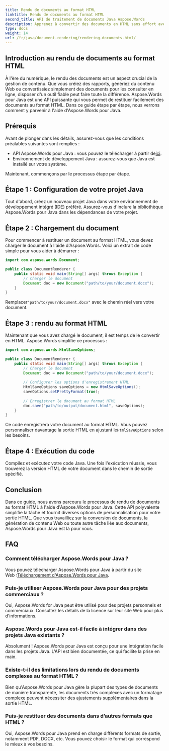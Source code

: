 ```yaml
---
title: Rendu de documents au format HTML
linktitle: Rendu de documents au format HTML
second_title: API de traitement de documents Java Aspose.Words
description: Apprenez à convertir des documents en HTML sans effort avec Aspose.Words pour Java. Guide étape par étape pour une conversion efficace des documents.
type: docs
weight: 14
url: /fr/java/document-rendering/rendering-documents-html/
---
```


## Introduction au rendu de documents au format HTML

À l'ère du numérique, le rendu des documents est un aspect crucial de la gestion de contenu. Que vous créiez des rapports, génériez du contenu Web ou convertissiez simplement des documents pour les consulter en ligne, disposer d'un outil fiable peut faire toute la différence. Aspose.Words pour Java est une API puissante qui vous permet de restituer facilement des documents au format HTML. Dans ce guide étape par étape, nous verrons comment y parvenir à l'aide d'Aspose.Words pour Java.

## Prérequis

Avant de plonger dans les détails, assurez-vous que les conditions préalables suivantes sont remplies :

-  API Aspose.Words pour Java : vous pouvez le télécharger à partir de[ici](https://releases.aspose.com/words/java/).
- Environnement de développement Java : assurez-vous que Java est installé sur votre système.

Maintenant, commençons par le processus étape par étape.

## Étape 1 : Configuration de votre projet Java

Tout d'abord, créez un nouveau projet Java dans votre environnement de développement intégré (IDE) préféré. Assurez-vous d'inclure la bibliothèque Aspose.Words pour Java dans les dépendances de votre projet.

## Étape 2 : Chargement du document

Pour commencer à restituer un document au format HTML, vous devez charger le document à l'aide d'Aspose.Words. Voici un extrait de code simple pour vous aider à démarrer :

```java
import com.aspose.words.Document;

public class DocumentRenderer {
    public static void main(String[] args) throws Exception {
        // Charger le document
        Document doc = new Document("path/to/your/document.docx");
    }
}
```

 Remplacer`"path/to/your/document.docx"` avec le chemin réel vers votre document.

## Étape 3 : rendu au format HTML

Maintenant que vous avez chargé le document, il est temps de le convertir en HTML. Aspose.Words simplifie ce processus :

```java
import com.aspose.words.HtmlSaveOptions;

public class DocumentRenderer {
    public static void main(String[] args) throws Exception {
        // Charger le document
        Document doc = new Document("path/to/your/document.docx");
        
        // Configurer les options d'enregistrement HTML
        HtmlSaveOptions saveOptions = new HtmlSaveOptions();
        saveOptions.setPrettyFormat(true);
        
        // Enregistrer le document au format HTML
        doc.save("path/to/output/document.html", saveOptions);
    }
}
```

Ce code enregistrera votre document au format HTML. Vous pouvez personnaliser davantage la sortie HTML en ajustant le`HtmlSaveOptions` selon les besoins.

## Étape 4 : Exécution du code

Compilez et exécutez votre code Java. Une fois l'exécution réussie, vous trouverez la version HTML de votre document dans le chemin de sortie spécifié.

## Conclusion

Dans ce guide, nous avons parcouru le processus de rendu de documents au format HTML à l'aide d'Aspose.Words pour Java. Cette API polyvalente simplifie la tâche et fournit diverses options de personnalisation pour votre sortie HTML. Que vous travailliez sur la conversion de documents, la génération de contenu Web ou toute autre tâche liée aux documents, Aspose.Words pour Java est là pour vous.

## FAQ

### Comment télécharger Aspose.Words pour Java ?

 Vous pouvez télécharger Aspose.Words pour Java à partir du site Web :[Téléchargement d'Aspose.Words pour Java](https://releases.aspose.com/words/java/).

### Puis-je utiliser Aspose.Words pour Java pour des projets commerciaux ?

Oui, Aspose.Words for Java peut être utilisé pour des projets personnels et commerciaux. Consultez les détails de la licence sur leur site Web pour plus d'informations.

### Aspose.Words pour Java est-il facile à intégrer dans des projets Java existants ?

Absolument ! Aspose.Words pour Java est conçu pour une intégration facile dans les projets Java. L'API est bien documentée, ce qui facilite la prise en main.

### Existe-t-il des limitations lors du rendu de documents complexes au format HTML ?

Bien qu'Aspose.Words pour Java gère la plupart des types de documents de manière transparente, les documents très complexes avec un formatage complexe peuvent nécessiter des ajustements supplémentaires dans la sortie HTML.

### Puis-je restituer des documents dans d’autres formats que HTML ?

Oui, Aspose.Words pour Java prend en charge différents formats de sortie, notamment PDF, DOCX, etc. Vous pouvez choisir le format qui correspond le mieux à vos besoins.